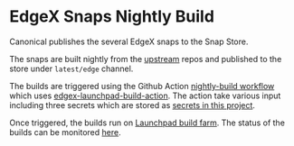 # EdgeX Snaps Nightly Build

Canonical publishes the several EdgeX snaps to the Snap Store.

The snaps are built nightly from the [upstream](https://www.github.com/edgexfoundry) repos and published to the store under `latest/edge` channel.

The builds are triggered using the Github Action [nightly-build workflow](https://github.com/canonical/edgex-sync/tree/main/.github/workflows/nightly.yml) which uses [edgex-launchpad-build-action](https://github.com/canonical/edgex-launchpad-build-action). The action take various input including three secrets which are stored as [secrets in this project](https://github.com/canonical/edgex-sync/settings/secrets/actions).

Once triggered, the builds run on [Launchpad build farm](https://launchpad.net/builders). The status of the builds can be monitored [here](https://launchpad.net/~canonical-edgex/+snaps).

